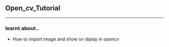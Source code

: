 <h2> Open_cv_Tutorial </h2>
<hr>
<h3> learnt about.. </h3>
<ul>
  <li> How to import image and show on diplay in opencv </li>
</ul>
